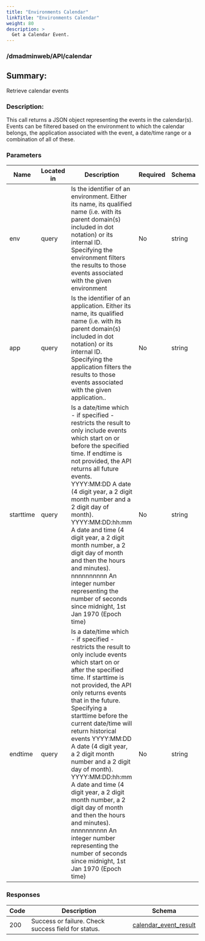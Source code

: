 ```yaml
---
title: "Environments Calendar"
linkTitle: "Environments Calendar"
weight: 80
description: >
  Get a Calendar Event. 
---
```

### /dmadminweb/API/calendar

## Summary:

Retrieve calendar events

### Description:

This call returns a JSON object representing the events in the calendar(s). Events can be filtered based on the environment to which the calendar belongs, the application associated with the event, a date/time range or a combination of all of these.


### Parameters

| Name | Located in | Description | Required | Schema |
| ---- | ---------- | ----------- | -------- | ---- |
| env | query | Is the identifier of an environment. Either its name, its qualified name (i.e. with its parent domain(s) included in dot notation) or its internal ID. Specifying the environment filters the results to those events associated with the given environment | No | string |
| app | query | Is the identifier of an application. Either its name, its qualified name (i.e. with its parent domain(s) included in dot notation) or its internal ID. Specifying the application filters the results to those events associated with the given application.. | No | string |
| starttime | query | Is a date/time which - if specified - restricts the result to only include events which start on or before the specified time. If endtime is not provided, the API returns all future events.  YYYY:MM:DD	A date (4 digit year, a 2 digit month number and a 2 digit day of month).  YYYY:MM:DD:hh:mm	A date and time (4 digit year, a 2 digit month number, a 2 digit day of month and then the hours and minutes).  nnnnnnnnnn	An integer number representing the number of seconds since midnight, 1st Jan 1970 (Epoch time) | No | string |
| endtime | query | Is a date/time which - if specified - restricts the result to only include events which start on or after the specified time. If starttime is not provided, the API only returns events that in the future. Specifying a starttime before the current date/time will return historical events  YYYY:MM:DD	A date (4 digit year, a 2 digit month number and a 2 digit day of month).  YYYY:MM:DD:hh:mm	A date and time (4 digit year, a 2 digit month number, a 2 digit day of month and then the hours and minutes).  nnnnnnnnnn	An integer number representing the number of seconds since midnight, 1st Jan 1970 (Epoch time) | No | string |

### Responses

| Code | Description | Schema |
| ---- | ----------- | ------ |
| 200 | Success or failure.  Check success field for status. | [calendar_event_result](/restapi/models/#calendar_event_result) |